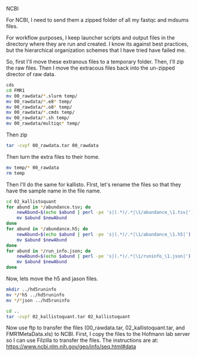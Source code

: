 NCBI

For NCBI, I need to send them a zipped folder of all my fastqc and mdsums files. 

For workflow purposes, I keep launcher scripts and output files in the directory where they are run and created. I know its against best practices, but the hierarchical organization schemes that I have tried have failed me. 

So, first I'll move these extranous files to a temporary folder. Then, I'll zip the raw files. Then I move the extracous files back into the un-zipped director of raw data.

~~~{.bash
cds
cd FMR1
mv 00_rawdata/*.slurm temp/
mv 00_rawdata/*.e8* temp/
mv 00_rawdata/*.o8* temp/
mv 00_rawdata/*.cmds temp/
mv 00_rawdata/*.sh temp/
mv 00_rawdata/multiqc* temp/
~~~

Then zip

~~~{.bash
tar -cvpf 00_rawdata.tar 00_rawdata
~~~

Then turn the extra files to their home. 

~~~{.bash
mv temp/* 00_rawdata
rm temp
~~~

Then I'll do the same for kallisto. FIrst, let's rename the files so that they have the sample name in the file name. 

~~~{.bash
cd 02_kallistoquant
for abund in */abundance.tsv; do
    newAbund=$(echo $abund | perl -pe 's|(.*)/.*|\1/abundance_\1.tsv|')
    mv $abund $newAbund
done
for abund in */abundance.h5; do
    newAbund=$(echo $abund | perl -pe 's|(.*)/.*|\1/abundance_\1.h5|')
    mv $abund $newAbund
done
for abund in */run_info.json; do
    newAbund=$(echo $abund | perl -pe 's|(.*)/.*|\1/runinfo_\1.json|')
    mv $abund $newAbund
done
~~~

Now, lets move the h5 and jason files.

~~~{.bash
mkdir ../hd5runinfo
mv */*h5 ../hd5runinfo
mv */*json ../hd5runinfo
~~~

~~~{.bash
cd ..
tar -cvpf 02_kallistoquant.tar 02_kallistoquant
~~~

Now use ftp to transfer the files (00_rawdata.tar, 02_kallistoquant.tar, and FMR1MetaData.xls) to NCBI. First, I copy the files to the Hofmann lab server so I can use Filzilla to transfer the files. The instructions are at: https://www.ncbi.nlm.nih.gov/geo/info/seq.html#data
